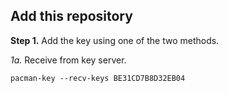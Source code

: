 ## Add this repository

**Step 1.** Add the key using one of the two methods.

_1a._ Receive from key server.

```shell
pacman-key --recv-keys BE31CD7B8D32EB04
```

